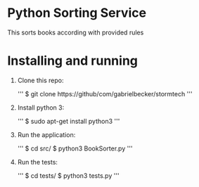 # Python Sorting Service

This sorts books according with provided rules

# Installing and running

1. Clone this repo:

    '''
    $ git clone https://github/com/gabrielbecker/stormtech
    '''

2. Install python 3:

   '''
   $ sudo apt-get install python3
   '''

3. Run the application:

    '''
    $ cd src/
    $ python3 BookSorter.py
    '''

4. Run the tests:

    '''
    $ cd tests/
    $ python3 tests.py
    '''
